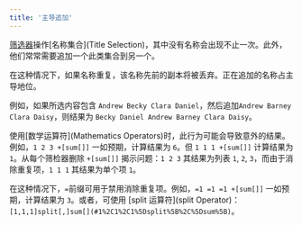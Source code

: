 ```yaml
---
title: '主导追加'
---
```


[筛选器](Filters)操作[名称集合](Title Selection)，其中没有名称会出现不止一次。此外，他们常常需要追加一个此类集合到另一个。

在这种情况下，如果名称重复，该名称先前的副本将被丢弃。正在追加的名称占主导地位。

例如，如果所选内容包含 `Andrew Becky Clara Daniel`，然后追加`Andrew Barney Clara Daisy`，则结果为 `Becky Daniel Andrew Barney Clara Daisy`。

使用[数学运算符](Mathematics Operators)时，此行为可能会导致意外的结果。例如，`1 2 3 +[sum[]]` 一如预期，计算结果为 `6`。但 `1 1 1 +[sum[]]` 计算结果为 `1`。从每个筛检器删除 `+[sum[]]` 揭示问题：`1 2 3` 其结果为列表 `1`, `2`, `3`，而由于消除重复项，`1 1 1` 其结果为单个项 `1`。

在这种情况下，`=`前缀可用于禁用消除重复项。例如，`=1 =1 =1 +[sum[]]` 一如预期，计算结果为 `3`。或者，可使用 [split 运算符](split Operator)：`[1,1,1]split[,]sum[](#1%2C1%2C1%5Dsplit%5B%2C%5Dsum%5B)`。
